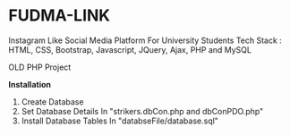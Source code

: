 # FUDMA-LINK
Instagram Like Social Media Platform For University Students
Tech Stack : HTML, CSS, Bootstrap, Javascript, JQuery, Ajax, PHP and MySQL

OLD PHP Project

<b> Installation </b>
1. Create Database
2. Set Database Details In "strikers.dbCon.php and dbConPDO.php"
3. Install Database Tables In "databseFile/database.sql"


